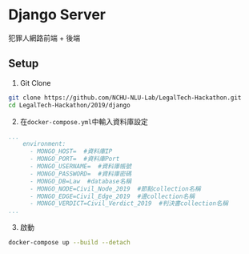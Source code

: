# Django Server

犯罪人網路前端 + 後端

## Setup

1. Git Clone

```sh
git clone https://github.com/NCHU-NLU-Lab/LegalTech-Hackathon.git
cd LegalTech-Hackathon/2019/django
```

2. 在`docker-compose.yml`中輸入資料庫設定

```yaml
...
    environment:
      - MONGO_HOST=  #資料庫IP
      - MONGO_PORT=  #資料庫Port
      - MONGO_USERNAME=  #資料庫帳號
      - MONGO_PASSWORD=  #資料庫密碼
      - MONGO_DB=Law  #database名稱
      - MONGO_NODE=Civil_Node_2019  #節點collection名稱
      - MONGO_EDGE=Civil_Edge_2019  #邊collection名稱
      - MONGO_VERDICT=Civil_Verdict_2019  #判決書collection名稱
...
```

3. 啟動

```sh
docker-compose up --build --detach
```

